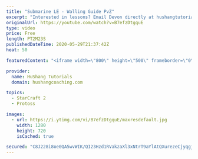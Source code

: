 ```yaml
---
title: "Submarine LE - Walling Guide PvZ"
excerpt: "Interested in lessons? Email Devon directly at hushangtutorials@outlook.com ------------------------------------------------------------------------------------------------------- Want to support HuShang Tutorials directly? Patreon is a website where you can contribute a monthly donation that will help"
originalUrl: https://youtube.com/watch?v=B7efzDtgquE
type: video
price: Free
length: PT2M23S
publishedDateTime: 2020-05-29T21:37:42Z
heat: 50

featuredContent: "<iframe width=\"800\" height=\"500\" frameborder=\"0\" src=\"https://www.youtube.com/embed/B7efzDtgquE\" allow=\"accelerometer; autoplay; encrypted-media; gyroscope; picture-in-picture\" allowfullscreen></iframe>"

provider:
  name: HuShang Tutorials
  domain: hushangcoaching.com

topics:
  - StarCraft 2
  - Protoss

images:
  - url: https://i.ytimg.com/vi/B7efzDtgquE/maxresdefault.jpg
    width: 1280
    height: 720
    isCached: true

secured: "C8J228i8oe0QA5wvWIK/QI23Hzd1RVakzaXl3xNtrT9aYlAtQXurezeCjyqgjhLrZcJvhAmn+BXnL4SyvxDWaC87Z4+U9Td1Xgih+5p2l5isuZcImS1UweDVZHdYjxIDTX2kNBbc44v8/AnbuVL3hIy18zfYBqOgFvUNP/5Tg+RLNoBZxSUvpdo3x6zqZNyR1hqB9t+C6SX80Cv7sgWpRy1tG7GoO87Sllay1f0pwOyRd9jbyUJvOAGQBUUgMb+8Xzyfp/04MK6ufrP8N2HwfXnL9ZTf8f5AB5pzvrx5J12fqvZRvzZnS5hpkfmGLvX8yvz/wCqkoCe9i0new37xpIciFP8wYaWOt+qSjAdxF9jKz0xN4G8F6ZlyyJBrN2FP2w4isrrjoiBte/weacfXi/HC/yMgYqi8LZJIFwhBjfM=;h9gkpGcOGWs4LWymXcvtRw=="
---
```


